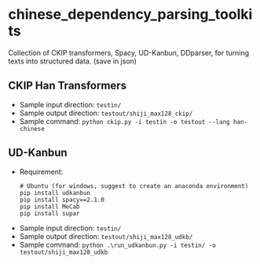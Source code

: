 # chinese_dependency_parsing_toolkits
Collection of CKIP transformers, Spacy, UD-Kanbun, DDparser, for turning texts into structured data. (save in json)


## CKIP Han Transformers
- Sample input direction: `testin/`
- Sample output direction: `testout/shiji_max128_ckip/`
- Sample command: `python ckip.py -i testin -o testout --lang han-chinese`

## UD-Kanbun
- Requirement: 
  ```
  # Ubuntu (for windows, suggest to create an anaconda environment)
  pip install udkanbun
  pip install spacy==2.1.0
  pip install MeCab
  pip install supar
  ```
- Sample input direction: `testin/`
- Sample output direction: `testout/shiji_max128_udkb/`
- Sample command: `python .\run_udkanbun.py -i testin/ -o testout/shiji_max128_udkb`
